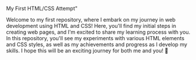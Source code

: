 My First HTML/CSS Attempt"

Welcome to my first repository, where I embark on my journey in web development using HTML and CSS! Here, you'll find my initial steps in creating web pages, and I'm excited to share my learning process with you. In this repository, you'll see my experiments with various HTML elements and CSS styles, as well as my achievements and progress as I develop my skills. I hope this will be an exciting journey for both me and you! 🚀
